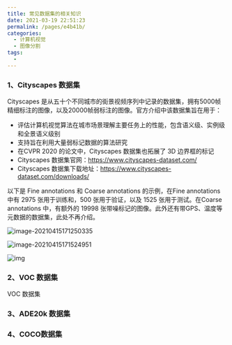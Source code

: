 ```yaml
---
title: 常见数据集的相关知识
date: 2021-03-19 22:51:23
permalink: /pages/e4b41b/
categories:
  - 计算机视觉
  - 图像分割
tags:
  - 
---
```

### 1、Cityscapes 数据集

Cityscapes 是从五十个不同城市的街景视频序列中记录的数据集，拥有5000帧精细标注的图像，以及20000帧弱标注的图像。官方介绍中该数据集旨在用于：

- 评估计算机视觉算法在城市场景理解主要任务上的性能，包含语义级、实例级和全景语义级别
- 支持旨在利用大量弱标记数据的算法研究
- 在CVPR 2020 的论文中，Cityscapes 数据集也拓展了 3D 边界框的标记
- Cityscapes 数据集官网：https://www.cityscapes-dataset.com/
- Cityscapes 数据集下载地址：https://www.cityscapes-dataset.com/downloads/

以下是 Fine annotations 和 Coarse annotations 的示例，在Fine annotations 中有 2975 张用于训练和，500 张用于验证，以及 1525 张用于测试。在Coarse annotations 中，有额外的 19998 张带噪标记的图像。此外还有带GPS、温度等元数据的数据集，此处不再介绍。

![image-20210415171250335](https://muyun-blog-pic.oss-cn-shanghai.aliyuncs.com/picgo/image-20210415171250335.png)

![image-20210415171524951](https://muyun-blog-pic.oss-cn-shanghai.aliyuncs.com/picgo/image-20210415171524951.png)

![img](https://img-blog.csdnimg.cn/20200330211541345.png?x-oss-process=image/watermark,type_ZmFuZ3poZW5naGVpdGk,shadow_10,text_aHR0cHM6Ly9ibG9nLmNzZG4ubmV0L3dlaXhpbl80MjAyODYwOA==,size_16,color_FFFFFF,t_70)

### 2、VOC 数据集

VOC 数据集

### 3、ADE20k 数据集

### 4、COCO数据集